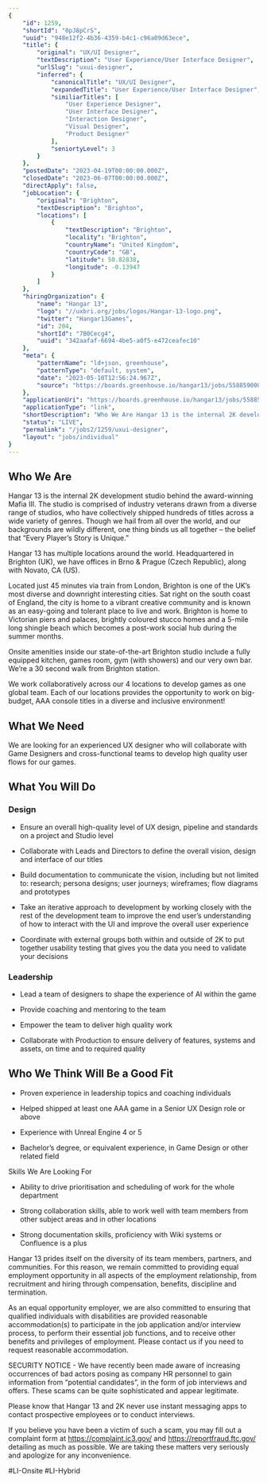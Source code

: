 ```yaml
---
{
	"id": 1259,
	"shortId": "0pJ8pCrS",
	"uuid": "948e12f2-4b36-4359-b4c1-c96a09d63ece",
	"title": {
		"original": "UX/UI Designer",
		"textDescription": "User Experience/User Interface Designer",
		"urlSlug": "uxui-designer",
		"inferred": {
			"canonicalTitle": "UX/UI Designer",
			"expandedTitle": "User Experience/User Interface Designer",
			"similiarTitles": [
				"User Experience Designer",
				"User Interface Designer",
				"Interaction Designer",
				"Visual Designer",
				"Product Designer"
			],
			"seniortyLevel": 3
		}
	},
	"postedDate": "2023-04-19T00:00:00.000Z",
	"closedDate": "2023-06-07T00:00:00.000Z",
	"directApply": false,
	"jobLocation": {
		"original": "Brighton",
		"textDescription": "Brighton",
		"locations": [
			{
				"textDescription": "Brighton",
				"locality": "Brighton",
				"countryName": "United Kingdom",
				"countryCode": "GB",
				"latitude": 50.82838,
				"longitude": -0.13947
			}
		]
	},
	"hiringOrganization": {
		"name": "Hangar 13",
		"logo": "//uxbri.org/jobs/logos/Hangar-13-logo.png",
		"twitter": "Hangar13Games",
		"id": 204,
		"shortId": "7B0Cecg4",
		"uuid": "342aafaf-6694-4be5-a0f5-e472ceafec10"
	},
	"meta": {
		"patternName": "ld+json, greenhouse",
		"patternType": "default, system",
		"date": "2023-05-10T12:56:24.967Z",
		"source": "https://boards.greenhouse.io/hangar13/jobs/5588590003#app"
	},
	"applicationUri": "https://boards.greenhouse.io/hangar13/jobs/5588590003#app",
	"applicationType": "link",
	"shortDescription": "Who We Are Hangar 13 is the internal 2K development studio behind the award-winning- Mafia III. The studio is comprised of industry veterans drawn from a diverse range of studios, who have",
	"status": "LIVE",
	"permalink": "/jobs2/1259/uxui-designer",
	"layout": "jobs/individual"
}
---
```

<h2><strong>Who We Are</strong></h2><p>Hangar 13 is the internal 2K development studio behind the award-winning Mafia III. The studio is comprised of industry veterans drawn from a diverse range of studios, who have collectively shipped hundreds of titles across a wide variety of genres. Though we hail from all over the world, and our backgrounds are wildly different, one thing binds us all together – the belief that “Every Player’s Story is Unique.”</p><p>Hangar 13 has multiple locations around the world. Headquartered in Brighton (UK), we have offices in Brno &amp; Prague (Czech Republic), along with Novato, CA (US).</p><p>Located just 45 minutes via train from London, Brighton is one of the UK’s most diverse and downright interesting cities. Sat right on the south coast of England, the city is home to a vibrant creative community and is known as an easy-going and tolerant place to live and work. Brighton is home to Victorian piers and palaces, brightly coloured stucco homes and a 5-mile long shingle beach which becomes a post-work social hub during the summer months.</p><p>Onsite amenities inside our state-of-the-art Brighton studio include a fully equipped kitchen, games room, gym (with showers) and our very own bar. We’re a 30 second walk from Brighton station.</p><p>We work collaboratively across our 4 locations to develop games as one global team. Each of our locations provides the opportunity to work on big-budget, AAA console titles in a diverse and inclusive environment!</p><h2><strong>What We Need</strong></h2><p>We are looking for an experienced UX designer who will collaborate with Game Designers and cross-functional teams to develop high quality user flows for our games.</p><h2><strong>What You Will Do</strong></h2><h3><strong>Design</strong></h3><ul><li><p>Ensure an overall high-quality level of UX design, pipeline and standards on a project and Studio level</p></li><li><p>Collaborate with Leads and Directors to define the overall vision, design and interface of our titles</p></li><li><p>Build documentation to communicate the vision, including but not limited to: research; persona designs; user journeys; wireframes; flow diagrams and prototypes</p></li><li><p>Take an iterative approach to development by working closely with the rest of the development team to improve the end user’s understanding of how to interact with the UI and improve the overall user experience</p></li><li><p>Coordinate with external groups both within and outside of 2K to put together usability testing that gives you the data you need to validate your decisions</p></li></ul><h3><strong>Leadership</strong></h3><ul><li><p>Lead a team of designers to shape the experience of AI within the game</p></li><li><p>Provide coaching and mentoring to the team</p></li><li><p>Empower the team to deliver high quality work</p></li><li><p>Collaborate with Production to ensure delivery of features, systems and assets, on time and to required quality</p></li></ul><h2><strong>Who We Think Will Be a Good Fit</strong></h2><ul><li><p>Proven experience in leadership topics and coaching individuals</p></li><li><p>Helped shipped at least one AAA game in a Senior UX Design role or above</p></li><li><p>Experience with Unreal Engine 4 or 5</p></li><li><p>Bachelor’s degree, or equivalent experience, in Game Design or other related field</p></li></ul><p>Skills We Are Looking For</p><ul><li><p>Ability to drive prioritisation and scheduling of work for the whole department</p></li><li><p>Strong collaboration skills, able to work well with team members from other subject areas and in other locations</p></li><li><p>Strong documentation skills, proficiency with Wiki systems or Confluence is a plus</p></li></ul><p>Hangar 13 prides itself on the diversity of its team members, partners, and communities. For this reason, we remain committed to providing equal employment opportunity in all aspects of the employment relationship, from recruitment and hiring through compensation, benefits, discipline and termination.</p><p>As an equal opportunity employer, we are also committed to ensuring that qualified individuals with disabilities are provided reasonable accommodation(s) to participate in the job application and/or interview process, to perform their essential job functions, and to receive other benefits and privileges of employment. Please contact us if you need to request reasonable accommodation.</p><p>SECURITY NOTICE - We have recently been made aware of increasing occurrences of bad actors posing as company HR personnel to gain information from “potential candidates”, in the form of job interviews and offers. These scams can be quite sophisticated and appear legitimate.</p><p>Please know that Hangar 13 and 2K never use instant messaging apps to contact prospective employees or to conduct interviews.</p><p>If you believe you have been a victim of such a scam, you may fill out a complaint form at <a target="_blank" rel="noopener noreferrer nofollow" href="https://complaint.ic3.gov/">https://complaint.ic3.gov/</a> and <a target="_blank" rel="noopener noreferrer nofollow" href="https://reportfraud.ftc.gov/">https://reportfraud.ftc.gov/</a> detailing as much as possible. We are taking these matters very seriously and apologize for any inconvenience.</p><p>#LI-Onsite #LI-Hybrid</p>
